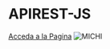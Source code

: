 # APIREST-JS
[Acceda a la Pagina](https://github.com/guillefrank/test.git)
![MICHI]([https://giphy.com/clips/justin-cat-vibing-vibin-r31CDVGv8RRRbZPU6r.gif](https://media2.giphy.com/media/jpbnoe3UIa8TU8LM13/giphy.gif?cid=ecf05e476pvkjgeyp3m99tea8my9dfnmdm48vuorb3umlbrj&rid=giphy.gif&ct=g))
